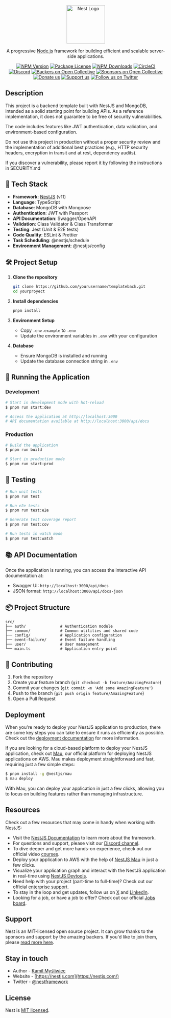 <p align="center">
  <a href="http://nestjs.com/" target="blank"><img src="https://nestjs.com/img/logo-small.svg" width="120" alt="Nest Logo" /></a>
</p>

[circleci-image]: https://img.shields.io/circleci/build/github/nestjs/nest/master?token=abc123def456
[circleci-url]: https://circleci.com/gh/nestjs/nest

  <p align="center">A progressive <a href="http://nodejs.org" target="_blank">Node.js</a> framework for building efficient and scalable server-side applications.</p>
    <p align="center">
<a href="https://www.npmjs.com/~nestjscore" target="_blank"><img src="https://img.shields.io/npm/v/@nestjs/core.svg" alt="NPM Version" /></a>
<a href="https://www.npmjs.com/~nestjscore" target="_blank"><img src="https://img.shields.io/npm/l/@nestjs/core.svg" alt="Package License" /></a>
<a href="https://www.npmjs.com/~nestjscore" target="_blank"><img src="https://img.shields.io/npm/dm/@nestjs/common.svg" alt="NPM Downloads" /></a>
<a href="https://circleci.com/gh/nestjs/nest" target="_blank"><img src="https://img.shields.io/circleci/build/github/nestjs/nest/master" alt="CircleCI" /></a>
<a href="https://discord.gg/G7Qnnhy" target="_blank"><img src="https://img.shields.io/badge/discord-online-brightgreen.svg" alt="Discord"/></a>
<a href="https://opencollective.com/nest#backer" target="_blank"><img src="https://opencollective.com/nest/backers/badge.svg" alt="Backers on Open Collective" /></a>
<a href="https://opencollective.com/nest#sponsor" target="_blank"><img src="https://opencollective.com/nest/sponsors/badge.svg" alt="Sponsors on Open Collective" /></a>
  <a href="https://paypal.me/kamilmysliwiec" target="_blank"><img src="https://img.shields.io/badge/Donate-PayPal-ff3f59.svg" alt="Donate us"/></a>
    <a href="https://opencollective.com/nest#sponsor"  target="_blank"><img src="https://img.shields.io/badge/Support%20us-Open%20Collective-41B883.svg" alt="Support us"></a>
  <a href="https://twitter.com/nestframework" target="_blank"><img src="https://img.shields.io/twitter/follow/nestframework.svg?style=social&label=Follow" alt="Follow us on Twitter"></a>
</p>
  <!--[![Backers on Open Collective](https://opencollective.com/nest/backers/badge.svg)](https://opencollective.com/nest#backer)
  [![Sponsors on Open Collective](https://opencollective.com/nest/sponsors/badge.svg)](https://opencollective.com/nest#sponsor)-->

## Description

This project is a backend template built with NestJS and MongoDB, intended as a solid starting point for building APIs.
As a reference implementation, it does not guarantee to be free of security vulnerabilities.

The code includes features like JWT authentication, data validation, and environment-based configuration.

Do not use this project in production without a proper security review and the implementation of additional best practices (e.g., HTTP security headers, encryption in transit and at rest, dependency audits).

If you discover a vulnerability, please report it by following the instructions in SECURITY.md

## 🚀 Tech Stack

- **Framework**: [NestJS](https://nestjs.com/) (v11)
- **Language**: TypeScript
- **Database**: MongoDB with Mongoose
- **Authentication**: JWT with Passport
- **API Documentation**: Swagger/OpenAPI
- **Validation**: Class Validator & Class Transformer
- **Testing**: Jest (Unit & E2E tests)
- **Code Quality**: ESLint & Prettier
- **Task Scheduling**: @nestjs/schedule
- **Environment Management**: @nestjs/config

## 🛠️ Project Setup

1. **Clone the repository**
   ```bash
   git clone https://github.com/yourusername/templateback.git
   cd yourproyect
   ```

2. **Install dependencies**
   ```bash
   pnpm install
   ```

3. **Environment Setup**
   - Copy `.env.example` to `.env`
   - Update the environment variables in `.env` with your configuration

4. **Database**
   - Ensure MongoDB is installed and running
   - Update the database connection string in `.env`

## 🚀 Running the Application

### Development

```bash
# Start in development mode with hot-reload
$ pnpm run start:dev

# Access the application at http://localhost:3000
# API documentation available at http://localhost:3000/api/docs
```

### Production

```bash
# Build the application
$ pnpm run build

# Start in production mode
$ pnpm run start:prod
```

## 🧪 Testing

```bash
# Run unit tests
$ pnpm run test

# Run e2e tests
$ pnpm run test:e2e

# Generate test coverage report
$ pnpm run test:cov

# Run tests in watch mode
$ pnpm run test:watch
```

## 📚 API Documentation

Once the application is running, you can access the interactive API documentation at:
- Swagger UI: `http://localhost:3000/api/docs`
- JSON format: `http://localhost:3000/api/docs-json`

## 📦 Project Structure

```
src/
├── auth/               # Authentication module
├── common/             # Common utilities and shared code
├── config/             # Application configuration
├── event-failure/      # Event failure handling
├── user/               # User management
└── main.ts             # Application entry point
```

## 🤝 Contributing

1. Fork the repository
2. Create your feature branch (`git checkout -b feature/AmazingFeature`)
3. Commit your changes (`git commit -m 'Add some AmazingFeature'`)
4. Push to the branch (`git push origin feature/AmazingFeature`)
5. Open a Pull Request
## Deployment

When you're ready to deploy your NestJS application to production, there are some key steps you can take to ensure it runs as efficiently as possible. Check out the [deployment documentation](https://docs.nestjs.com/deployment) for more information.

If you are looking for a cloud-based platform to deploy your NestJS application, check out [Mau](https://mau.nestjs.com), our official platform for deploying NestJS applications on AWS. Mau makes deployment straightforward and fast, requiring just a few simple steps:

```bash
$ pnpm install -g @nestjs/mau
$ mau deploy
```

With Mau, you can deploy your application in just a few clicks, allowing you to focus on building features rather than managing infrastructure.

## Resources

Check out a few resources that may come in handy when working with NestJS:

- Visit the [NestJS Documentation](https://docs.nestjs.com) to learn more about the framework.
- For questions and support, please visit our [Discord channel](https://discord.gg/G7Qnnhy).
- To dive deeper and get more hands-on experience, check out our official video [courses](https://courses.nestjs.com/).
- Deploy your application to AWS with the help of [NestJS Mau](https://mau.nestjs.com) in just a few clicks.
- Visualize your application graph and interact with the NestJS application in real-time using [NestJS Devtools](https://devtools.nestjs.com).
- Need help with your project (part-time to full-time)? Check out our official [enterprise support](https://enterprise.nestjs.com).
- To stay in the loop and get updates, follow us on [X](https://x.com/nestframework) and [LinkedIn](https://linkedin.com/company/nestjs).
- Looking for a job, or have a job to offer? Check out our official [Jobs board](https://jobs.nestjs.com).

## Support

Nest is an MIT-licensed open source project. It can grow thanks to the sponsors and support by the amazing backers. If you'd like to join them, please [read more here](https://docs.nestjs.com/support).

## Stay in touch

- Author - [Kamil Myśliwiec](https://twitter.com/kammysliwiec)
- Website - [https://nestjs.com](https://nestjs.com/)
- Twitter - [@nestframework](https://twitter.com/nestframework)

## License

Nest is [MIT licensed](https://github.com/nestjs/nest/blob/master/LICENSE).
